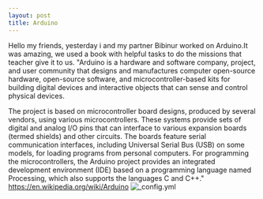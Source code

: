 ```yaml
---
layout: post
title: Arduino
---
```


Hello my friends, yesterday i and my partner Bibinur worked on Arduino.It was amazing, we used a book with helpful tasks to do the missions that teacher give it to us.
"Arduino is a hardware and software company, project, and user community that designs and manufactures computer open-source hardware, open-source software, and microcontroller-based kits for building digital devices and interactive objects that can sense and control physical devices.

The project is based on microcontroller board designs, produced by several vendors, using various microcontrollers. These systems provide sets of digital and analog I/O pins that can interface to various expansion boards (termed shields) and other circuits. The boards feature serial communication interfaces, including Universal Serial Bus (USB) on some models, for loading programs from personal computers. For programming the microcontrollers, the Arduino project provides an integrated development environment (IDE) based on a programming language named Processing, which also supports the languages C and C++."
https://en.wikipedia.org/wiki/Arduino
![_config.yml](https://upload.wikimedia.org/wikipedia/commons/thumb/8/87/Arduino_Logo.svg/2000px-Arduino_Logo.svg.png)
